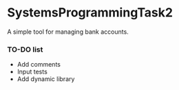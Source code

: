 # SystemsProgrammingTask2
A simple tool for managing bank accounts.

<h3>TO-DO list</h3>  

- Add comments  
- Input tests  
- Add dynamic library  
